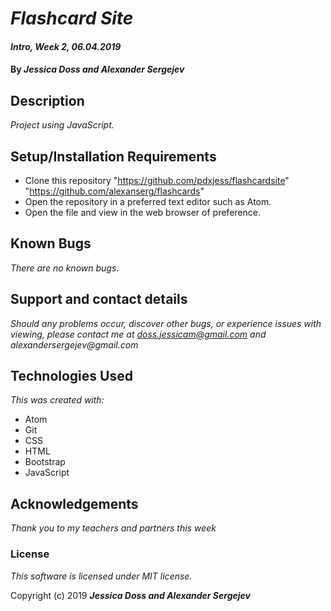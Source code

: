 # _Flashcard Site_

#### _Intro, Week 2, *06.04.2019*_

#### By _Jessica Doss and Alexander Sergejev_

## Description
_Project using JavaScript._

## Setup/Installation Requirements

* Clone this repository "https://github.com/pdxjess/flashcardsite"
"https://github.com/alexanserg/flashcards"
* Open the repository in a preferred text editor such as Atom.
* Open the file and view in the web browser of preference.

## Known Bugs

_There are no known bugs._

## Support and contact details

_Should any problems occur, discover other bugs, or experience issues with viewing, please contact me at doss.jessicam@gmail.com and alexandersergejev@gmail.com_

## Technologies Used

_This was created with:_
* Atom
* Git
* CSS
* HTML
* Bootstrap
* JavaScript

## Acknowledgements

_Thank you to my teachers and partners this week_

### License

*This software is licensed under MIT license.*

Copyright (c) 2019 **_Jessica Doss and Alexander Sergejev_**
